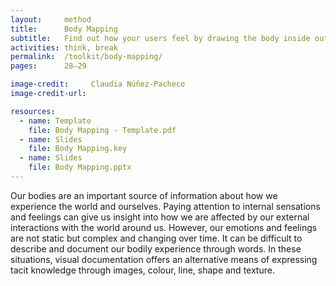 ```yaml
---
layout:     method
title:      Body Mapping
subtitle:   Find out how your users feel by drawing the body inside out
activities: think, break
permalink:  /toolkit/body-mapping/
pages:      28–29

image-credit:     Claudia Núñez-Pacheco
image-credit-url: 

resources:
  - name: Template
    file: Body Mapping - Template.pdf
  - name: Slides
    file: Body Mapping.key
  - name: Slides
    file: Body Mapping.pptx
---
```


Our bodies are an important source of information about how we experience the world and ourselves. Paying attention to internal sensations and feelings can give us insight into how we are affected by our external interactions with the world around us. However, our emotions and feelings are not static but complex and changing over time. It can be difficult to describe and document our bodily experience through words. In these situations, visual documentation offers an alternative means of expressing tacit knowledge through images, colour, line, shape and texture.